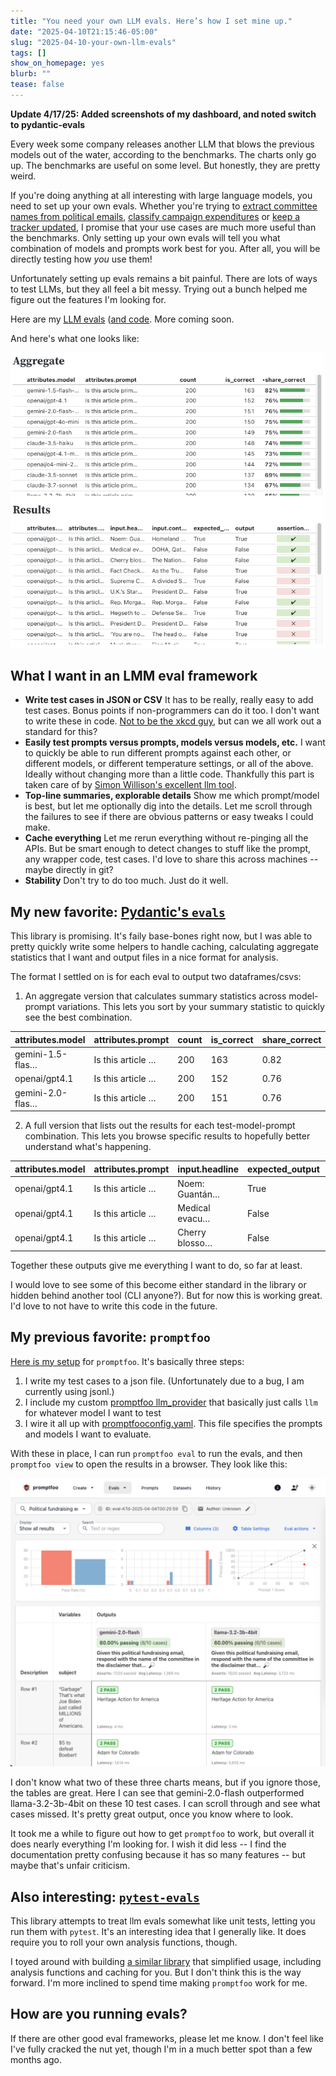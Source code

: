 ```yaml
---
title: "You need your own LLM evals. Here’s how I set mine up."
date: "2025-04-10T21:15:46-05:00"
slug: "2025-04-10-your-own-llm-evals"
tags: []
show_on_homepage: yes
blurb: ""
tease: false
---
```


**Update 4/17/25: Added screenshots of my dashboard, and noted switch to pydantic-evals**

Every week some company releases another LLM that blows the previous models out of the water, according to the benchmarks. The charts only go up. The benchmarks are useful on some level. But honestly, they are pretty weird.

If you're doing anything at all interesting with large language models, you need to set up your own evals. Whether you're trying to [extract committee names from political emails](https://thescoop.org/archives/2025/01/27/llm-extraction-challenge-fundraising-emails/index.html), [classify campaign expenditures](https://palewi.re/docs/first-llm-classifier/) or [keep a tracker updated](https://kschaul.com/post/2025/03/05/2025-03-05-use-llm-to-keep-trackers-updated/), I promise that your use cases are much more useful than the benchmarks. Only setting up your own evals will tell you what combination of models and prompts work best for you. After all, you will be directly testing how _you_ use them!

Unfortunately setting up evals remains a bit painful. There are lots of ways to test LLMs, but they all feel a bit messy. Trying out a bunch helped me figure out the features I'm looking for.

Here are my [LLM evals](https://kschaul.com/llm-evals/evals/) ([and code](https://github.com/kevinschaul/llm-evals). More coming soon.

And here's what one looks like:

![Screenshot of a website showing how well different LLM models performed on a task about whether an article is describing a new action/policy by the Trump administration. gemini-1.5-flash-latest leads](dashboard-article-tracking-trump.png)

## What I want in an LMM eval framework

- **Write test cases in JSON or CSV** It has to be really, really easy to add test cases. Bonus points if non-programmers can do it too. I don't want to write these in code. [Not to be the xkcd guy](https://xkcd.com/927/), but can we all work out a standard for this?
- **Easily test prompts versus prompts, models versus models, etc.** I want to quickly be able to run different prompts against each other, or different models, or different temperature settings, or all of the above. Ideally without changing more than a little code. Thankfully this part is taken care of by [Simon Willison's excellent llm tool](https://llm.datasette.io/en/stable/).
- **Top-line summaries, explorable details** Show me which prompt/model is best, but let me optionally dig into the details. Let me scroll through the failures to see if there are obvious patterns or easy tweaks I could make.
- **Cache everything** Let me rerun everything without re-pinging all the APIs. But be smart enough to detect changes to stuff like the prompt, any wrapper code, test cases. I'd love to share this across machines -- maybe directly in git?
- **Stability** Don't try to do too much. Just do it well.

## My new favorite: [Pydantic's `evals`](https://ai.pydantic.dev/evals/)

This library is promising. It's faily base-bones right now, but I was able to pretty quickly write some helpers to handle caching, calculating aggregate statistics that I want and output files in a nice format for analysis.

The format I settled on is for each eval to output two dataframes/csvs:

1. An aggregate version that calculates summary statistics across model-prompt variations. This lets you sort by your summary statistic to quickly see the best combination.

<style>
table {
    max-width: 100%;
    display: block;
    overflow-x: auto;
  }
</style>

| attributes.model | attributes.prompt | count | is_correct | share_correct |
| ---------------- | ----------------- | ----- | ---------- | ------------- |
| gemini-1.5-flas… | Is this article … | 200   | 163        | 0.82          |
| openai/gpt4.1    | Is this article … | 200   | 152        | 0.76          |
| gemini-2.0-flas… | Is this article … | 200   | 151        | 0.76          |

2. A full version that lists out the results for each test-model-prompt combination. This lets you browse specific results to hopefully better understand what's happening.

| attributes.model | attributes.prompt | input.headline | expected_output | output | is_correct |
| ---------------- | ----------------- | -------------- | --------------- | ------ | ---------- |
| openai/gpt4.1    | Is this article … | Noem: Guantán… | True            | True   | ✔         |
| openai/gpt4.1    | Is this article … | Medical evacu… | False           | False  | ✔         |
| openai/gpt4.1    | Is this article … | Cherry blosso… | False           | False  | ✔         |

Together these outputs give me everything I want to do, so far at least.

I would love to see some of this become either standard in the library or hidden behind another tool (CLI anyone?). But for now this is working great. I'd love to not have to write this code in the future.

## My previous favorite: `promptfoo`

[Here is my setup](https://github.com/kevinschaul/llm-evals/tree/main/political-fundraising-emails) for `promptfoo`. It's basically three steps:

1. I write my test cases to a json file. (Unfortunately due to a bug, I am currently using jsonl.)
2. I include my custom [promptfoo llm_provider](https://github.com/kevinschaul/llm-evals/blob/main/political-fundraising-emails/llm_provider.py) that basically just calls `llm` for whatever model I want to test
3. I wire it all up with [promptfooconfig.yaml](https://github.com/kevinschaul/llm-evals/blob/f4e9169ee8c9f3bd6be2174e56e78c309cd65e1f/political-fundraising-emails/promptfooconfig.yaml#L1). This file specifies the prompts and models I want to evaluate.

With these in place, I can run `promptfoo eval` to run the evals, and then `promptfoo view` to open the results in a browser. They look like this:

![Screenshot of promptfoo output, showing gemini-2.0-flash versus llama-3.2-3b-4bit](promptfoo-output.png)

I don't know what two of these three charts means, but if you ignore those, the tables are great. Here I can see that gemini-2.0-flash outperformed llama-3.2-3b-4bit on these 10 test cases. I can scroll through and see what cases missed. It's pretty great output, once you know where to look.

It took me a while to figure out how to get `promptfoo` to work, but overall it does nearly everything I'm looking for. I wish it did less -- I find the documentation pretty confusing because it has so many features -- but maybe that's unfair criticism.

## Also interesting: [`pytest-evals`](https://github.com/AlmogBaku/pytest-evals)

This library attempts to treat llm evals somewhat like unit tests, letting you run them with `pytest`. It's an interesting idea that I generally like. It does require you to roll your own analysis functions, though.

I toyed around with building [a similar library](https://github.com/kevinschaul/pytest-llmeval) that simplified usage, including analysis functions and caching for you. But I don't think this is the way forward. I'm more inclined to spend time making `promptfoo` work for me.

## How are you running evals?

If there are other good eval frameworks, please let me know. I don't feel like I've fully cracked the nut yet, though I'm in a much better spot than a few months ago.
